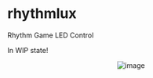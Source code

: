 # rhythmlux
 Rhythm Game LED Control

In WIP state!

<div align="center">
 
 ![image](https://github.com/serifpersia/rhythmlux/assets/62844718/532b31ba-2fdc-4cbc-9112-2632580dde52)
</div>

